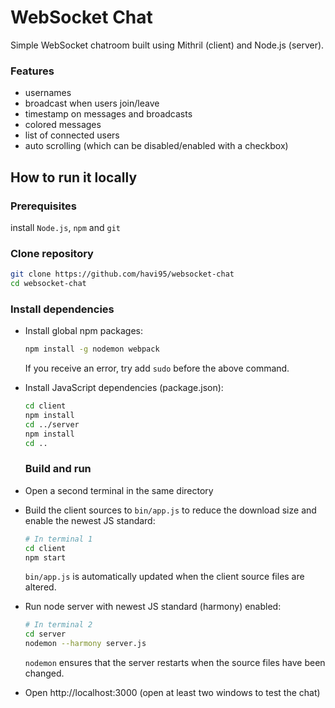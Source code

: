 # WebSocket Chat
Simple WebSocket chatroom built using Mithril (client) and Node.js (server).

### Features
* usernames
* broadcast when users join/leave
* timestamp on messages and broadcasts
* colored messages
* list of connected users
* auto scrolling (which can be disabled/enabled with a checkbox)


## How to run it locally
### Prerequisites
install `Node.js`, `npm` and `git`

### Clone repository
```sh
git clone https://github.com/havi95/websocket-chat
cd websocket-chat
```

### Install dependencies
* Install global npm packages:
  ```sh
  npm install -g nodemon webpack
  ```
  If you receive an error, try add `sudo` before the above command.

* Install JavaScript dependencies (package.json):
  ```sh
  cd client
  npm install
  cd ../server
  npm install
  cd ..
  ```
  
  ### Build and run
*  Open a second terminal in the same directory

* Build the client sources to `bin/app.js` to reduce the download size and enable the newest JS standard:
  ```sh
  # In terminal 1
  cd client
  npm start
  ```
  `bin/app.js` is automatically updated when the client source files are altered.

* Run node server with newest JS standard (harmony) enabled:
  ```sh
  # In terminal 2
  cd server
  nodemon --harmony server.js
  ```
  `nodemon` ensures that the server restarts when the source files have been changed.

* Open http://localhost:3000 (open at least two windows to test the chat)
